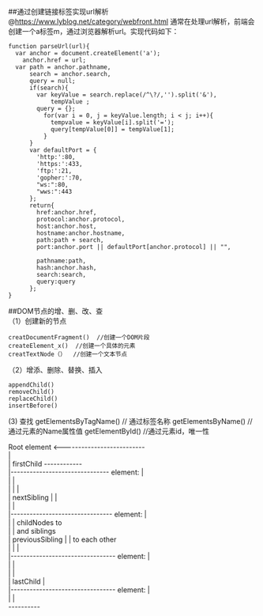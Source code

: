 ##通过创建链接标签实现url解析@https://www.lyblog.net/category/webfront.html
  通常在处理url解析，前端会创建一个a标签m，通过浏览器解析url。实现代码如下：  
  ```
  function parseUrl(url){
    var anchor = document.createElement('a');
      anchor.href = url;
    var path = anchor.pathname,
        search = anchor.search,
        query = null;
        if(search){
          var keyValue = search.replace(/^\?/,'').split('&'),
              tempValue ;
          query = {};
            for(var i = 0, j = keyValue.length; i < j; i++){
              tempvalue = keyValue[i].split('=');
              query[tempValue[0]] = tempValue[1];
            }
        }
        var defaultPort = {
          'http:':80,
          'https:':433,
          'ftp:':21,
          'gopher:':70,
          "ws:":80,
          "wws:":443
        };
        return{
          href:anchor.href,
          protocol:anchor.protocol,
          host:anchor.host,
          hostname:anchor.hostname,
          path:path + search,
          port:anchor.port || defaultPort[anchor.protocol] || "",

          pathname:path,
          hash:anchor.hash,
          search:search,
          query:query
        };
  }
  ```

##DOM节点的增、删、改、查  
（1）创建新的节点  
```
creatDocumentFragment()  //创建一个DOM片段
createElement_x()  //创建一个具体的元素
creatTextNode（）  //创建一个文本节点
```
（2）增添、删除、替换、插入
```
appendChild()
removeChild()
replaceChild()
insertBefore()
```
(3) 查找
getElementsByTagName() // 通过标签名称
getElementsByName()  //通过元素的Name属性值
getElementById()  //通过元素id，唯一性


Root element  <--------------------------  
<site>                                  |  
   |            firstChild                ------------  
   |-------------------------------  element:        |  
   |                                 <camnpr>        |  
   |                                     |           |  
   |                     nextSibling     |           |  
   |                                                 |  
   |--------------------------------  element:       |  
   |                                  <camnpr>       |  childNodes to  
   |                                                 |  <site> and siblings  
   |                  previousSibling    |           |  to each other  
   |                                     |           |  
   |---------------------------------  element:      |  
   |                                   <camnpr>      |  
   |                                                 |  
   |             lastChild                           |  
   |---------------------------------  element:      |  
   |                                   <camnpr>      |  
                                            ----------
